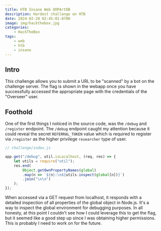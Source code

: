 ```yaml
---
title: HTB Insane Web OOPArtDB
description: Hardest challenge on HTB
date: 2024-02-20 02:45:01-0700
image: img/hackthebox.jpg
categories:
    - HackTheBox
tags:
    - web
    - htb
    - insane
---
```


## Intro

This challenge allows you to submit a URL to be "scanned" by a bot on the challenge server.
The flag is shown in the webapp once you have successfully accessed the appropriate page with the credentials of the "Overseer" user.

## Foothold

One of the first things I noticed in the source code, was the `/debug` and `/register` endpoint.
The `/debug` endpoint caught my attention because it could reveal the secret `REFERRAL_TOKEN` value which is required to register via `/register` as the higher privilege `researcher` type of user.

```js
// challenge/index.js

app.get("/debug", util.isLocalhost, (req, res) => {
    let utils = require("util");
    res.end(
        Object.getOwnPropertyNames(global)
        .map(n => `${n}:\n${utils.inspect(global[n])}`)
        .join("\n\n")
    );
});
```

When accessed via a GET request from localhost, it responds with a detailed inspection of all properties of the global object in Node.js.
It's a way to inspect the global environment for debugging purposes.
In all honesty, at this point I couldn't see how I could leverage this to get the flag, but it seemed like a good step up since I was obtaining higher permissions.
This is probably I need to work on for the future.

